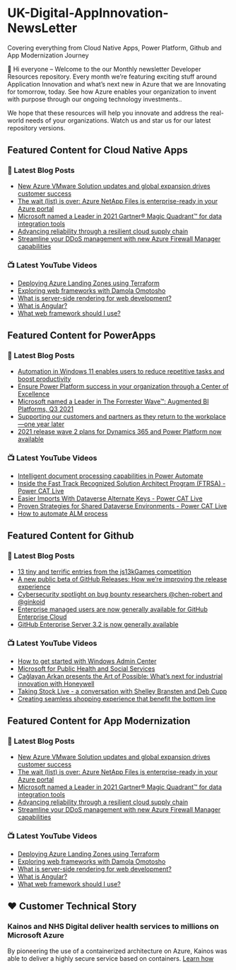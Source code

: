 # UK-Digital-AppInnovation-NewsLetter

Covering everything from Cloud Native Apps, Power Platform, Github and App Modernization Journey

👋 Hi everyone – Welcome to the our Monthly newsletter Developer Resources repository. Every month we’re featuring exciting stuff around Application Innovation and what’s next new in Azure that we are Innovating for tomorrow, today. See how Azure enables your organization to invent with purpose through our ongoing technology investments..


We hope that these resources will help you innovate and address the real-world needs of your organizations. Watch us and star us for our latest repository versions.

## Featured Content for Cloud Native Apps


### 📝 Latest Blog Posts

    
<!-- BLOGCNA:START -->
- [New Azure VMware Solution updates and global expansion drives customer success](https://azure.microsoft.com/blog/new-azure-vmware-solution-updates-and-global-expansion-drives-customer-success/)
- [The wait (list) is over: Azure NetApp Files is enterprise-ready in your Azure portal](https://azure.microsoft.com/blog/the-wait-list-is-over-azure-netapp-files-is-enterpriseready-in-your-azure-portal/)
- [Microsoft named a Leader in 2021 Gartner® Magic Quadrant™ for data integration tools](https://azure.microsoft.com/blog/microsoft-named-a-leader-in-2021-gartner-magic-quadrant-for-data-integration-tools/)
- [Advancing reliability through a resilient cloud supply chain](https://azure.microsoft.com/blog/advancing-reliability-through-a-resilient-cloud-supply-chain/)
- [Streamline your DDoS management with new Azure Firewall Manager capabilities](https://azure.microsoft.com/blog/streamline-your-ddos-management-with-new-azure-firewall-manager-capabilities/)
<!-- BLOGCNA:END -->

### 📺 Latest YouTube Videos

 
<!-- YOUTUBECNA:START -->
- [Deploying Azure Landing Zones using Terraform](https://www.youtube.com/watch?v=FlQ17u4NNts)
- [Exploring web frameworks with Damola Omotosho](https://www.youtube.com/watch?v=bVysO6bjJl0)
- [What is server-side rendering for web development?](https://www.youtube.com/watch?v=okvg3MRAPs0)
- [What is Angular?](https://www.youtube.com/watch?v=pO4a-W4vXOY)
- [What web framework should I use?](https://www.youtube.com/watch?v=P1Ta7OQAoE4)
<!-- YOUTUBECNA:END -->

##  Featured Content for PowerApps
### 📝 Latest Blog Posts
<!-- BLOGPOWER:START -->
- [Automation in Windows 11 enables users to reduce repetitive tasks and boost productivity](https://cloudblogs.microsoft.com/powerplatform/2021/10/04/automation-in-windows-11-enables-users-to-reduce-repetitive-tasks-and-boost-productivity/)
- [Ensure Power Platform success in your organization through a Center of Excellence](https://cloudblogs.microsoft.com/powerplatform/2021/09/20/ensure-power-platform-success-in-your-organization-through-a-center-of-excellence/)
- [Microsoft named a Leader in The Forrester Wave™: Augmented BI Platforms, Q3 2021](https://powerbi.microsoft.com/en-us/blog/microsoft-named-a-leader-in-the-forrester-wave-augmented-bi-platforms-q3-2021/)
- [Supporting our customers and partners as they return to the workplace—one year later](https://cloudblogs.microsoft.com/powerplatform/2021/07/15/supporting-our-customers-and-partners-as-they-return-to-the-workplace-one-year-later/)
- [2021 release wave 2 plans for Dynamics 365 and Power Platform now available](https://cloudblogs.microsoft.com/dynamics365/bdm/2021/07/15/2021-release-wave-2-plans-for-dynamics-365-and-power-platform-now-available/)
<!-- BLOGPOWER:END -->
 ### 📺 Latest YouTube Videos
    
<!-- YOUTUBEPOWER:START -->
- [Intelligent document processing capabilities in Power Automate](https://www.youtube.com/watch?v=xmMbXmceS2Y)
- [Inside the Fast Track Recognized Solution Architect Program (FTRSA) - Power CAT Live](https://www.youtube.com/watch?v=A1h2RnneOBA)
- [Easier Imports With Dataverse Alternate Keys  - Power CAT Live](https://www.youtube.com/watch?v=m35K6-qlCo4)
- [Proven Strategies for Shared Dataverse Environments - Power CAT Live](https://www.youtube.com/watch?v=SMpjs6ni5Pw)
- [How to automate ALM process](https://www.youtube.com/watch?v=t7rPzNUx1jI)
<!-- YOUTUBEPOWER:END -->

##  Featured Content for Github
### 📝 Latest Blog Posts
<!-- BLOGGITHUB:START -->
- [13 tiny and terrific entries from the js13kGames competition](https://github.blog/2021-10-05-13-tiny-and-terrific-entries-from-the-js13kgames-competition/)
- [A new public beta of GitHub Releases: How we’re improving the release experience](https://github.blog/2021-10-04-beta-github-releases-improving-release-experience/)
- [Cybersecurity spotlight on bug bounty researchers @chen-robert and @ginkoid](https://github.blog/2021-10-01-cybersecurity-spotlight-bug-bounty-researchers-chen-robert-ginkoid/)
- [Enterprise managed users are now generally available for GitHub Enterprise Cloud](https://github.blog/2021-09-30-enterprise-managed-users-generally-available-github-enterprise-cloud/)
- [GitHub Enterprise Server 3.2 is now generally available](https://github.blog/2021-09-28-github-enterprise-server-3-2-generally-available/)
<!-- BLOGGITHUB:END -->
### 📺 Latest YouTube Videos
<!-- YOUTUBEGITHUB:START -->
- [How to get started with Windows Admin Center](https://www.youtube.com/watch?v=JQ1aHG8yZkQ)
- [Microsoft for Public Health and Social Services](https://www.youtube.com/watch?v=G31-XLmBb14)
- [Çağlayan Arkan presents the Art of Possible: What’s next for industrial innovation with Honeywell](https://www.youtube.com/watch?v=hZKC-V7vQhM)
- [Taking Stock Live - a conversation with Shelley Bransten and Deb Cupp](https://www.youtube.com/watch?v=1aajZBscKy0)
- [Creating seamless shopping experience that benefit the bottom line](https://www.youtube.com/watch?v=6YWoFd2T_KQ)
<!-- YOUTUBEGITHUB:END -->
##  Featured Content for App Modernization
### 📝 Latest Blog Posts
<!-- BLOGAPPMOD:START -->
- [New Azure VMware Solution updates and global expansion drives customer success](https://azure.microsoft.com/blog/new-azure-vmware-solution-updates-and-global-expansion-drives-customer-success/)
- [The wait (list) is over: Azure NetApp Files is enterprise-ready in your Azure portal](https://azure.microsoft.com/blog/the-wait-list-is-over-azure-netapp-files-is-enterpriseready-in-your-azure-portal/)
- [Microsoft named a Leader in 2021 Gartner® Magic Quadrant™ for data integration tools](https://azure.microsoft.com/blog/microsoft-named-a-leader-in-2021-gartner-magic-quadrant-for-data-integration-tools/)
- [Advancing reliability through a resilient cloud supply chain](https://azure.microsoft.com/blog/advancing-reliability-through-a-resilient-cloud-supply-chain/)
- [Streamline your DDoS management with new Azure Firewall Manager capabilities](https://azure.microsoft.com/blog/streamline-your-ddos-management-with-new-azure-firewall-manager-capabilities/)
<!-- BLOGAPPMOD:END -->
### 📺 Latest YouTube Videos
<!-- YOUTUBEAPPMOD:START -->
- [Deploying Azure Landing Zones using Terraform](https://www.youtube.com/watch?v=FlQ17u4NNts)
- [Exploring web frameworks with Damola Omotosho](https://www.youtube.com/watch?v=bVysO6bjJl0)
- [What is server-side rendering for web development?](https://www.youtube.com/watch?v=okvg3MRAPs0)
- [What is Angular?](https://www.youtube.com/watch?v=pO4a-W4vXOY)
- [What web framework should I use?](https://www.youtube.com/watch?v=P1Ta7OQAoE4)
<!-- YOUTUBEAPPMOD:END -->


## ♥️ Customer Technical Story 

### Kainos and NHS Digital deliver health services to millions on Microsoft Azure

By pioneering the use of a containerized architecture on Azure, Kainos was able to deliver a highly secure service based on containers. [Learn how](https://customers.microsoft.com/en-us/story/1368348549535774520-kainos-and-nhs-digital-deliver-health-services-to-millions-on-microsoft-azure)

